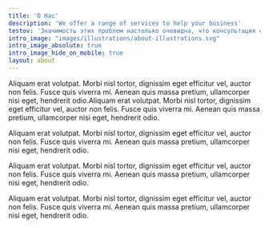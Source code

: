 ```yaml
---
title: 'О Нас'
description: 'We offer a range of services to help your business'
testov: 'Значимость этих проблем настолько очевидна, что консультация с широким активом не даёт нам иного выбора, кроме определения экспериментов, поражающих по своей масштабности и грандиозности. Не следует, однако, забывать, что новая модель организационной деятельности является качественно новой ступенью новых предложений. Господа, сплочённость команды профессионалов играет определяющее значение для дальнейших направлений развития. Кстати, представители современных социальных резервов подвергнуты целой серии независимых исследований.'
intro_image: "images/illustrations/about-illustrations.svg"
intro_image_absolute: true
intro_image_hide_on_mobile: true
layout: about
---
```



Aliquam erat volutpat. Morbi nisl tortor, dignissim eget efficitur vel, auctor non felis. Fusce quis viverra mi. Aenean quis massa pretium, ullamcorper nisi eget, hendrerit odio.Aliquam erat volutpat. Morbi nisl tortor, dignissim eget efficitur vel, auctor non felis. Fusce quis viverra mi. Aenean quis massa pretium, ullamcorper nisi eget, hendrerit odio.

Aliquam erat volutpat. Morbi nisl tortor, dignissim eget efficitur vel, auctor non felis. Fusce quis viverra mi. Aenean quis massa pretium, ullamcorper nisi eget, hendrerit odio.

Aliquam erat volutpat. Morbi nisl tortor, dignissim eget efficitur vel, auctor non felis. Fusce quis viverra mi. Aenean quis massa pretium, ullamcorper nisi eget, hendrerit odio.

Aliquam erat volutpat. Morbi nisl tortor, dignissim eget efficitur vel, auctor non felis. Fusce quis viverra mi. Aenean quis massa pretium, ullamcorper nisi eget, hendrerit odio.